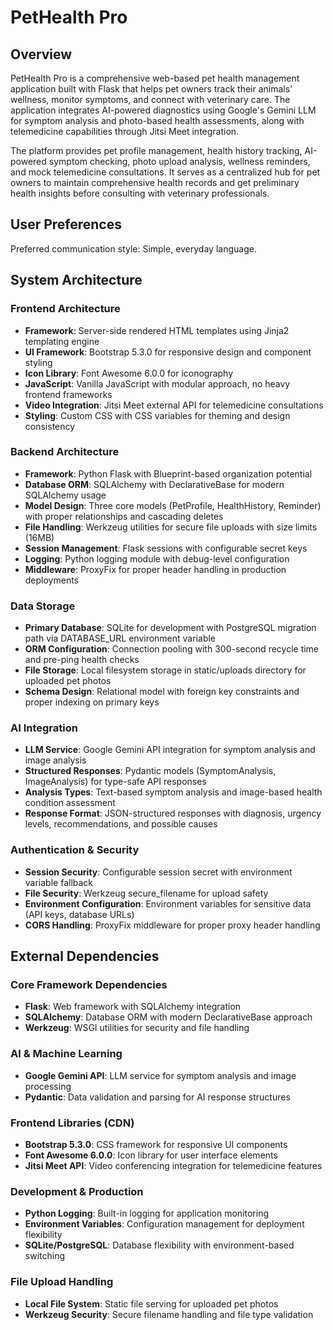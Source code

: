 # PetHealth Pro

## Overview

PetHealth Pro is a comprehensive web-based pet health management application built with Flask that helps pet owners track their animals' wellness, monitor symptoms, and connect with veterinary care. The application integrates AI-powered diagnostics using Google's Gemini LLM for symptom analysis and photo-based health assessments, along with telemedicine capabilities through Jitsi Meet integration.

The platform provides pet profile management, health history tracking, AI-powered symptom checking, photo upload analysis, wellness reminders, and mock telemedicine consultations. It serves as a centralized hub for pet owners to maintain comprehensive health records and get preliminary health insights before consulting with veterinary professionals.

## User Preferences

Preferred communication style: Simple, everyday language.

## System Architecture

### Frontend Architecture
- **Framework**: Server-side rendered HTML templates using Jinja2 templating engine
- **UI Framework**: Bootstrap 5.3.0 for responsive design and component styling
- **Icon Library**: Font Awesome 6.0.0 for iconography
- **JavaScript**: Vanilla JavaScript with modular approach, no heavy frontend frameworks
- **Video Integration**: Jitsi Meet external API for telemedicine consultations
- **Styling**: Custom CSS with CSS variables for theming and design consistency

### Backend Architecture
- **Framework**: Python Flask with Blueprint-based organization potential
- **Database ORM**: SQLAlchemy with DeclarativeBase for modern SQLAlchemy usage
- **Model Design**: Three core models (PetProfile, HealthHistory, Reminder) with proper relationships and cascading deletes
- **File Handling**: Werkzeug utilities for secure file uploads with size limits (16MB)
- **Session Management**: Flask sessions with configurable secret keys
- **Logging**: Python logging module with debug-level configuration
- **Middleware**: ProxyFix for proper header handling in production deployments

### Data Storage
- **Primary Database**: SQLite for development with PostgreSQL migration path via DATABASE_URL environment variable
- **ORM Configuration**: Connection pooling with 300-second recycle time and pre-ping health checks
- **File Storage**: Local filesystem storage in static/uploads directory for uploaded pet photos
- **Schema Design**: Relational model with foreign key constraints and proper indexing on primary keys

### AI Integration
- **LLM Service**: Google Gemini API integration for symptom analysis and image analysis
- **Structured Responses**: Pydantic models (SymptomAnalysis, ImageAnalysis) for type-safe API responses
- **Analysis Types**: Text-based symptom analysis and image-based health condition assessment
- **Response Format**: JSON-structured responses with diagnosis, urgency levels, recommendations, and possible causes

### Authentication & Security
- **Session Security**: Configurable session secret with environment variable fallback
- **File Security**: Werkzeug secure_filename for upload safety
- **Environment Configuration**: Environment variables for sensitive data (API keys, database URLs)
- **CORS Handling**: ProxyFix middleware for proper proxy header handling

## External Dependencies

### Core Framework Dependencies
- **Flask**: Web framework with SQLAlchemy integration
- **SQLAlchemy**: Database ORM with modern DeclarativeBase approach
- **Werkzeug**: WSGI utilities for security and file handling

### AI & Machine Learning
- **Google Gemini API**: LLM service for symptom analysis and image processing
- **Pydantic**: Data validation and parsing for AI response structures

### Frontend Libraries (CDN)
- **Bootstrap 5.3.0**: CSS framework for responsive UI components
- **Font Awesome 6.0.0**: Icon library for user interface elements
- **Jitsi Meet API**: Video conferencing integration for telemedicine features

### Development & Production
- **Python Logging**: Built-in logging for application monitoring
- **Environment Variables**: Configuration management for deployment flexibility
- **SQLite/PostgreSQL**: Database flexibility with environment-based switching

### File Upload Handling
- **Local File System**: Static file serving for uploaded pet photos
- **Werkzeug Security**: Secure filename handling and file type validation